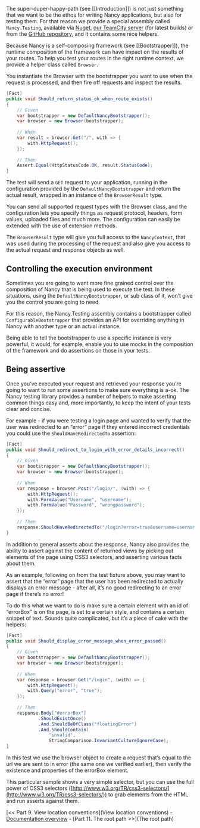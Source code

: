 The super-duper-happy-path (see [[Introduction]]) is not just something that we want to be the ethos for writing Nancy applications, but also for testing them. For that reason we provide a special assembly called `Nancy.Testing`, available via [Nuget](http://nuget.org), [our TeamCity server](http://teamcity.codebetter.com/project.html?projectId=project112&tab=projectOverview&guest=true) (for latest builds) or from the [GitHub repository](https://github.com/NancyFx/Nancy/tree/master/src/Nancy.Testing), and it contains some nice helpers.

Because Nancy is a self-composing framework (see [[Bootstrapper]]), the runtime composition of the framework can have impact on the results of your routes. To help you test your routes in the right runtime context, we provide a helper class called `Browser`.

You instantiate the Browser with the bootstrapper you want to use when the request is processed, and then fire off requests and inspect the results.
```c#
[Fact]
public void Should_return_status_ok_when_route_exists()
{
    // Given
    var bootstrapper = new DefaultNancyBootstrapper();
    var browser = new Browser(bootstrapper);
     
    // When
    var result = browser.Get("/", with => {
        with.HttpRequest();
    });
        
    // Then
    Assert.Equal(HttpStatusCode.OK, result.StatusCode);
}
```
The test will send a `GET` request to your application, running in the configuration provided by the `DefaultNancyBootstrapper` and return the actual result, wrapped in an instance of the `BrowserResult` type.

You can send all supported request types with the Browser class, and the configuration lets you specify things as request protocol, headers, form values, uploaded files and much more. The configuration can easily be extended with the use of extension methods.

The `BrowserResult` type will give you full access to the `NancyContext`, that was used during the processing of the request and also give you access to the actual request and response objects as well.

## Controlling the execution environment

Sometimes you are going to want more fine grained control over the composition of Nancy that is being used to execute the test. In these situations, using the `DefaultNancyBootstrapper`, or sub class of it, won’t give you the control you are going to need.

For this reason, the Nancy.Testing assembly contains a bootstrapper called `ConfigurableBootstrapper` that provides an API for overriding anything in Nancy with another type or an actual instance.

Being able to tell the bootstrapper to use a specific instance is very powerful, it would, for example, enable you to use mocks in the composition of the framework and do assertions on those in your tests.

## Being assertive

Once you’ve executed your request and retrieved your response you’re going to want to run some assertions to make sure everything is a-ok. The Nancy testing library provides a number of helpers to make asserting common things easy and, more importantly, to keep the intent of your tests clear and concise.

For example - if you were testing a login page and wanted to verify that the user was redirected to an “error” page if they entered incorrect credentials you could use the `ShouldHaveRedirectedTo` assertion:
```c#
[Fact]
public void Should_redirect_to_login_with_error_details_incorrect()
{
    // Given
    var bootstrapper = new DefaultNancyBootstrapper();
    var browser = new Browser(bootstrapper);
        
    // When
    var response = browser.Post("/login/", (with) => {
        with.HttpRequest();
        with.FormValue("Username", "username");
        with.FormValue("Password", "wrongpassword");
    });
        
    // Then
    response.ShouldHaveRedirectedTo("/login?error=true&username=username");
}
```
In addition to general asserts about the response, Nancy also provides the ability to assert against the content of returned views by picking out elements of the page using CSS3 selectors, and asserting various facts about them. 

As an example, following on from the test fixture above, you may want to assert that the “error” page that the user has been redirected to actually displays an error message - after all, it’s no good redirecting to an error page if there’s no error!

To do this what we want to do is make sure a certain element with an id of “errorBox” is on the page, is set to a certain style, and contains a certain snippet of text. Sounds quite complicated, but it’s a piece of cake with the helpers:
```c#
[Fact]
public void Should_display_error_message_when_error_passed()
{
    // Given
    var bootstrapper = new DefaultNancyBootstrapper();
    var browser = new Browser(bootstrapper);
     
    // When
    var response = browser.Get("/login", (with) => {
        with.HttpRequest();
        with.Query("error", "true");
    });
     
    // Then
    response.Body["#errorBox"]
            .ShouldExistOnce()
            .And.ShouldBeOfClass("floatingError")
            .And.ShouldContain(
                "invalid",
                StringComparison.InvariantCultureIgnoreCase);
}
```
In this test we use the browser object to create a request that’s equal to the url we are sent to in error (the same one we verified earlier), then verify the existence and properties of the errorBox element.

This particular sample shows a very simple selector, but you can use the full power of CSS3 selectors ([http://www.w3.org/TR/css3-selectors/](http://www.w3.org/TR/css3-selectors/)) to grab elements from the HTML and run asserts against them.

[<< Part 9. View location conventions](View location conventions) - [Documentation overview](Documentation) - [Part 11. The root path >>](The root path)